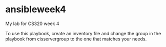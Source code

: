 # ansibleweek4
My lab for CS320 week 4

To use this playbook, create an inventory file and change the group in the playbook from cisservergroup to the one that matches your needs.